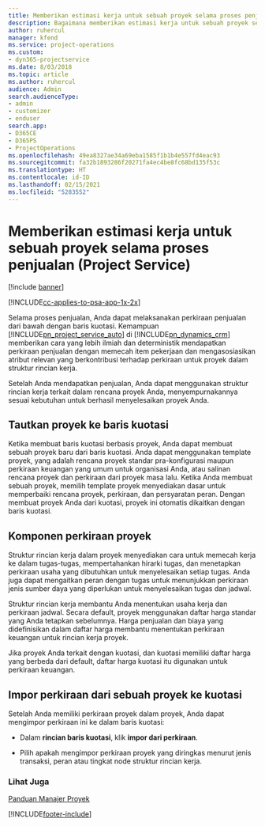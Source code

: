 ```yaml
---
title: Memberikan estimasi kerja untuk sebuah proyek selama proses penjualan
description: Bagaimana memberikan estimasi kerja untuk sebuah proyek selama proses penjualan di Project Service
author: ruhercul
manager: kfend
ms.service: project-operations
ms.custom:
- dyn365-projectservice
ms.date: 8/03/2018
ms.topic: article
ms.author: ruhercul
audience: Admin
search.audienceType:
- admin
- customizer
- enduser
search.app:
- D365CE
- D365PS
- ProjectOperations
ms.openlocfilehash: 49ea8327ae34a69eba1585f1b1b4e557fd4eac93
ms.sourcegitcommit: fa32b1893286f20271fa4ec4be8fc68bd135f53c
ms.translationtype: HT
ms.contentlocale: id-ID
ms.lasthandoff: 02/15/2021
ms.locfileid: "5283552"
---
```

# <a name="provide-work-estimates-for-a-project-during-the-sales-process-project-service"></a>Memberikan estimasi kerja untuk sebuah proyek selama proses penjualan (Project Service)

[!include [banner](../includes/psa-now-project-operations.md)]

[!INCLUDE[cc-applies-to-psa-app-1x-2x](../includes/cc-applies-to-psa-app-1x-2x.md)]

Selama proses penjualan, Anda dapat melaksanakan perkiraan penjualan dari bawah dengan baris kuotasi. Kemampuan [!INCLUDE[pn_project_service_auto](../includes/pn-project-service-auto.md)] di [!INCLUDE[pn_dynamics_crm](../includes/pn-dynamics-crm.md)] memberikan cara yang lebih ilmiah dan deterministik mendapatkan perkiraan penjualan dengan memecah item pekerjaan dan mengasosiasikan atribut relevan yang berkontribusi terhadap perkiraan untuk proyek dalam struktur rincian kerja.  
  
 Setelah Anda mendapatkan penjualan, Anda dapat menggunakan struktur rincian kerja terkait dalam rencana proyek Anda, menyempurnakannya sesuai kebutuhan untuk berhasil menyelesaikan proyek Anda.  
  
## <a name="link-a-project-to-a-quote-line"></a>Tautkan proyek ke baris kuotasi  
 Ketika membuat baris kuotasi berbasis proyek, Anda dapat membuat sebuah proyek baru dari baris kuotasi. Anda dapat menggunakan template proyek, yang adalah rencana proyek standar pra-konfigurasi maupun perkiraan keuangan yang umum untuk organisasi Anda, atau salinan rencana proyek dan perkiraan dari proyek masa lalu. Ketika Anda membuat sebuah proyek, memilih template proyek menyediakan dasar untuk memperbaiki rencana proyek, perkiraan, dan persyaratan peran. Dengan membuat proyek Anda dari kuotasi, proyek ini otomatis dikaitkan dengan baris kuotasi.  
  
## <a name="project-estimate-components"></a>Komponen perkiraan proyek  
 Struktur rincian kerja dalam proyek menyediakan cara untuk memecah kerja ke dalam tugas-tugas, mempertahankan hirarki tugas, dan menetapkan perkiraan usaha yang dibutuhkan untuk menyelesaikan setiap tugas. Anda juga dapat mengaitkan peran dengan tugas untuk menunjukkan perkiraan jenis sumber daya yang diperlukan untuk menyelesaikan tugas dan jadwal.  
  
 Struktur rincian kerja membantu Anda menentukan usaha kerja dan perkiraan jadwal. Secara default, proyek menggunakan daftar harga standar yang Anda tetapkan sebelumnya. Harga penjualan dan biaya yang didefinisikan dalam daftar harga membantu menentukan perkiraan keuangan untuk rincian kerja proyek.  
  
 Jika proyek Anda terkait dengan kuotasi, dan kuotasi memiliki daftar harga yang berbeda dari default, daftar harga kuotasi itu digunakan untuk perkiraan keuangan.  
  
## <a name="import-estimates-from-a-project-into-a-quote"></a>Impor perkiraan dari sebuah proyek ke kuotasi  
 Setelah Anda memiliki perkiraan proyek dalam proyek, Anda dapat mengimpor perkiraan ini ke dalam baris kuotasi:  
  
-   Dalam **rincian baris kuotasi**, klik **impor dari perkiraan**. 

-   Pilih apakah mengimpor perkiraan proyek yang diringkas menurut jenis transaksi, peran atau tingkat node struktur rincian kerja.  
  
### <a name="see-also"></a>Lihat Juga  
 [Panduan Manajer Proyek](../psa/project-manager-guide.md)


[!INCLUDE[footer-include](../includes/footer-banner.md)]